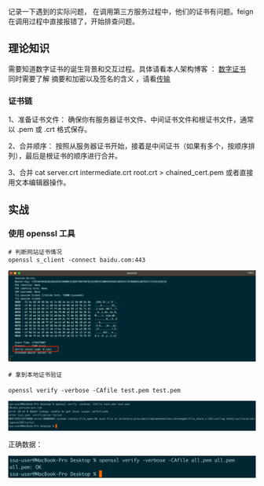 记录一下遇到的实际问题， 在调用第三方服务过程中，他们的证书有问题。feign在调用过程中直接报错了，开始排查问题。

## 理论知识
  需要知道数字证书的诞生背景和交互过程。具体请看本人架构博客 ： [数字证书](https://wonggaozh.github.io/architecture_book/#/./architect-perspective/transport-security) </br>
  同时需要了解 摘要和加密以及签名的含义 ，请看[传输](https://wonggaozh.github.io/architecture_book/#/./architect-perspective/system-security?id=%e4%bc%a0%e8%be%93)
### 证书链
  1、准备证书文件：
确保你有服务器证书文件、中间证书文件和根证书文件，通常以 .pem 或 .crt 格式保存。

  2、合并顺序：
按照从服务器证书开始，接着是中间证书（如果有多个，按顺序排列），最后是根证书的顺序进行合并。

  3、合并
  cat server.crt intermediate.crt root.crt > chained_cert.pem
  或者直接用文本编辑器操作。
## 实战
### 使用 openssl 工具
```text
# 判断网站证书情况
openssl s_client -connect baidu.com:443
```

![img_1.png](img_1.png)



```text
# 拿到本地证书验证

openssl verify -verbose -CAfile test.pem test.pem
```

![img_2.png](img_2.png)

正确数据：

![img_3.png](img_3.png)